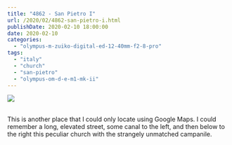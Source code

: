 ```yaml
---
title: "4862 - San Pietro I"
url: /2020/02/4862-san-pietro-i.html
publishDate: 2020-02-10 18:00:00
date: 2020-02-10
categories: 
  - "olympus-m-zuiko-digital-ed-12-40mm-f2-8-pro"
tags: 
  - "italy"
  - "church"
  - "san-pietro"
  - "olympus-om-d-e-m1-mk-ii"
---
```

<div class="container">
<div class="center"><a target="_blank" href="https://d25zfm9zpd7gm5.cloudfront.net/1200x1200/2018/20180512_112633_lr.jpg"><img class="webfeedsFeaturedVisual" src="https://d25zfm9zpd7gm5.cloudfront.net/0600x0600/2018/20180512_112633_lr.jpg" /></a></div>
</div>
<br />

This is another place that I could only locate using Google Maps. I
could remember a long, elevated street, some canal to the left, and
then below to the right this peculiar church with the strangely
unmatched campanile.
